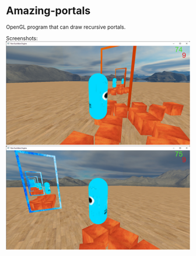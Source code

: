 # Amazing-portals
OpenGL program that can draw recursive portals.

Screenshots: 
![Image](Screenshots/Example1.png)
![Image](Screenshots/Example2.png)

